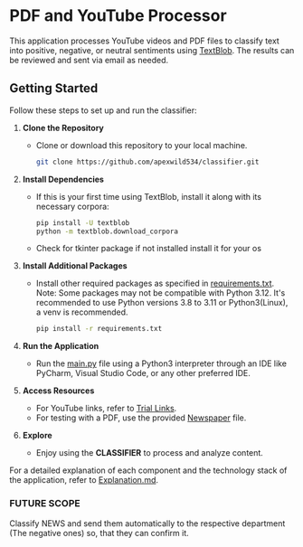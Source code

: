 # PDF and YouTube Processor

This application processes YouTube videos and PDF files to classify text into positive, negative, or neutral sentiments using [TextBlob](https://textblob.readthedocs.io/en/dev/). The results can be reviewed and sent via email as needed.

## Getting Started

Follow these steps to set up and run the classifier:

1. **Clone the Repository**
   - Clone or download this repository to your local machine.
     ```bash
     git clone https://github.com/apexwild534/classifier.git
     ```

2. **Install Dependencies**
   - If this is your first time using TextBlob, install it along with its necessary corpora:
     ```bash
     pip install -U textblob
     python -m textblob.download_corpora
     ```

   - Check for tkinter package if not installed install it for your os

3. **Install Additional Packages**
   - Install other required packages as specified in [requirements.txt](requirements.txt). Note: Some packages may not be compatible with Python 3.12. It's recommended to use Python versions 3.8 to 3.11 or Python3(Linux), a venv is recommended.
     ```bash
     pip install -r requirements.txt
     ```

4. **Run the Application**
   - Run the [main.py](main.py) file using a Python3 interpreter through an IDE like PyCharm, Visual Studio Code, or any other preferred IDE.

5. **Access Resources**
   - For YouTube links, refer to [Trial Links](links.txt).
   - For testing with a PDF, use the provided [Newspaper](toi.pdf) file.

6. **Explore**
   - Enjoy using the **CLASSIFIER** to process and analyze content.

For a detailed explanation of each component and the technology stack of the application, refer to [Explanation.md](Explanation.md).


### FUTURE SCOPE
Classify NEWS and send them automatically to the respective department (The negative ones) so, that they can confirm it.
